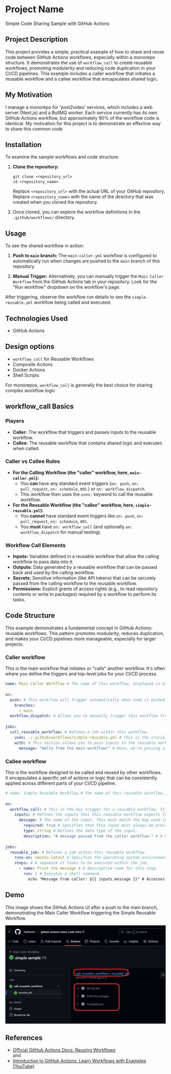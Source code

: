 <h1>Project Name</h1>
Simple Code Sharing Sample with GitHub Actions


<h2>Project Description</h2>
This project provides a simple, practical example of how to share and reuse code between GitHub Actions workflows, especially within a monorepo structure. It demonstrates the use of <code>workflow_call</code> to create reusable workflows, promoting modularity and reducing code duplication in your CI/CD pipelines. This example includes a caller workflow that initiates a reusable workflow and a callee workflow that encapsulates shared logic.

<h2>My Motivation</h2>
I manage a monorepo for 'post2video' services, which includes a web server (Next.js) and a BullMQ worker. Each service currently has its own GitHub Actions workflow, but approximately 90% of the workflow code is identical. My motivation for this project is to demonstrate an effective way to share this common code

<h2>Installation</h2>
<p>To examine the sample workflows and code structure:</p>
<ol>
    <li>
        <strong>Clone the repository:</strong>
        <pre><code>git clone &lt;repository_url&gt;
cd &lt;repository_name&gt;</code></pre>
        <p>Replace <code>&lt;repository_url&gt;</code> with the actual URL of your GitHub repository.<br>Replace <code>&lt;repository_name&gt;</code> with the name of the directory that was created when you cloned the repository.</p>
    </li>
    <li>
        <p>Once cloned, you can explore the workflow definitions in the <code>.github/workflows/</code> directory.</p>
    </li>
</ol>


<h2>Usage</h2>

<p>To see the shared workflow in action:</p>

<ol>
  <li>
    <p><strong>Push to <code>main</code> branch:</strong> The <code>main-caller.yml</code> workflow is configured to automatically run when changes are pushed to the <code>main</code> branch of this repository.</p>
  </li>
  <li>
    <p><strong>Manual Trigger:</strong> Alternatively, you can manually trigger the <code>Main Caller Workflow</code> from the GitHub Actions tab in your repository. Look for the "Run workflow" dropdown on the workflow's page.</p>
  </li>
</ol>
<p>After triggering, observe the workflow run details to see the <code>simple-reusable.yml</code> workflow being called and executed.</p>

<h2>Technologies Used</h2>
<ul>
    <li>GitHub Actions</li>
</ul>


<h2>Design options</h2>
<ul>
    <li><code>workflow_call</code> for Reusable Workflows</li>
    <li>Composite Actions</li>
    <li>Docker Actions</li>
    <li>Shell Scripts</li>
</ul>

For monorepos, <code>workflow_call</code> is generally the best choice for sharing complex workflow logic

<h2>workflow_call Basics</h2>

<h3>Players</h3>
<ul>
  <li><strong>Caller:</strong> The workflow that triggers and passes inputs to the reusable workflow.</li>
  <li><strong>Callee:</strong> The reusable workflow that contains shared logic and executes when called.</li>
</ul>



<h3>Caller vs Callee Rules</h3>
<ul>
 <li>
        <strong>For the Calling Workflow (the "caller" workflow, here, <code>main-caller.yml</code>):</strong>
        <ul>
            <li>You <strong>can</strong> have any standard event triggers (<code>on: push</code>, <code>on: pull_request</code>, <code>on: schedule</code>, etc.) or <code>on: workflow_dispatch</code>.</li>
            <li>This workflow then uses the <code>uses:</code> keyword to call the reusable workflow.</li>
        </ul>
    </li>
    <li>
        <strong>For the Reusable Workflow (the "callee" workflow, here, <code>simple-reusable.yml</code>):</strong>
        <ul>
            <li>You <strong>cannot</strong> have standard event triggers like <code>on: push</code>, <code>on: pull_request</code>, <code>on: schedule</code>, etc.</li>
            <li>You <strong>must</strong> have <code>on: workflow_call</code> (and optionally <code>on: workflow_dispatch</code> for manual testing).</li>
        </ul>
    </li>
</ul>

<h3>Workflow Call Elements</h3>
<ul>
    <li><strong>Inputs:</strong> Variables defined in a reusable workflow that allow the calling workflow to pass data into it.</li>
    <li><strong>Outputs:</strong> Data generated by a reusable workflow that can be passed back and used by the calling workflow.</li>
    <li><strong>Secrets:</strong> Sensitive information (like API tokens) that can be securely passed from the calling workflow to the reusable workflow.</li>
    <li><strong>Permissions:</strong> Explicit grants of access rights (e.g., to read repository contents or write to packages) required by a workflow to perform its tasks.</li>
</ul>

<h2>Code Structure</h2>

This example demonstrates a fundamental concept in GitHub Actions: reusable workflows. This pattern promotes modularity, reduces duplication, and makes your CI/CD pipelines more manageable, especially for larger projects.

<h3>Caller workflow</h3>
This is the main workflow that initiates or "calls" another workflow. It's often where you define the triggers and top-level jobs for your CI/CD process.

```yml
name: Main Caller Workflow # The name of this workflow, displayed in GitHub's UI.

on:
  push: # This workflow will trigger automatically when code is pushed to the 'main' branch.
    branches:
      - main
  workflow_dispatch: # Allows you to manually trigger this workflow from the GitHub UI.

jobs:
  call_reusable_workflow: # Defines a job within this workflow.
    uses: ./.github/workflows/simple-reusable.yml # This is the crucial part. It calls the reusable workflow located at the specified path.
    with: # This section allows you to pass inputs to the reusable workflow.
      message: "Hello from the main workflow!" # Here, we're passing a string value to the 'message' input of the callee workflow.
```


<h3>Callee workflow</h3>
This is the workflow designed to be called and reused by other workflows. It encapsulates a specific set of actions or logic that can be consistently applied across different parts of your CI/CD pipeline.

```yml
# name: Simple Reusable Workflow # The name of this reusable workflow.

on:
  workflow_call: # This is the key trigger for a reusable workflow. It means this workflow can only be triggered by another workflow.
    inputs: # Defines the inputs that this reusable workflow expects from its caller.
      message: # The name of the input. This must match the key used in the 'with' section of the caller.
        required: true # Specifies that this input must always be provided by the caller.
        type: string # Defines the data type of the input.
        description: "A message passed from the caller workflow." # A helpful description for anyone using this reusable workflow.

jobs:
  reusable_job: # Defines a job within this reusable workflow.
    runs-on: ubuntu-latest # Specifies the operating system environment for this job.
    steps: # A sequence of tasks to be executed within the job.
      - name: Print the message # A descriptive name for this step.
        run: | # Executes a shell command.
          echo "Message from caller: ${{ inputs.message }}" # Accesses the 'message' input passed from the caller using the `inputs` context.
```

<h2>Demo</h2>
<p>This image shows the GitHub Actions UI after a push to the main branch, demonstrating the Main Caller Workflow triggering the Simple Reusable Workflow.</p>

<img src='./figs/push-to-main.png'/>




<h2>References</h2>
<ul>
    <li><a href='https://docs.github.com/en/actions/sharing-automations/reusing-workflows'>Official GitHub Actions Docs: Reusing Workflows</a></li> and <li><a href='https://www.youtube.com/watch?v=x239z6DdE0A'>Introduction to GitHub Actions: Learn Workflows with Examples (YouTube)</a></li>
</ul>

